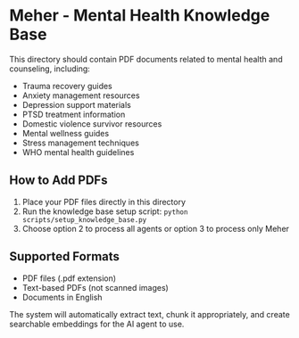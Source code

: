 # Meher - Mental Health Knowledge Base

This directory should contain PDF documents related to mental health and counseling, including:

- Trauma recovery guides
- Anxiety management resources
- Depression support materials
- PTSD treatment information
- Domestic violence survivor resources
- Mental wellness guides
- Stress management techniques
- WHO mental health guidelines

## How to Add PDFs

1. Place your PDF files directly in this directory
2. Run the knowledge base setup script: `python scripts/setup_knowledge_base.py`
3. Choose option 2 to process all agents or option 3 to process only Meher

## Supported Formats

- PDF files (.pdf extension)
- Text-based PDFs (not scanned images)
- Documents in English

The system will automatically extract text, chunk it appropriately, and create searchable embeddings for the AI agent to use.
